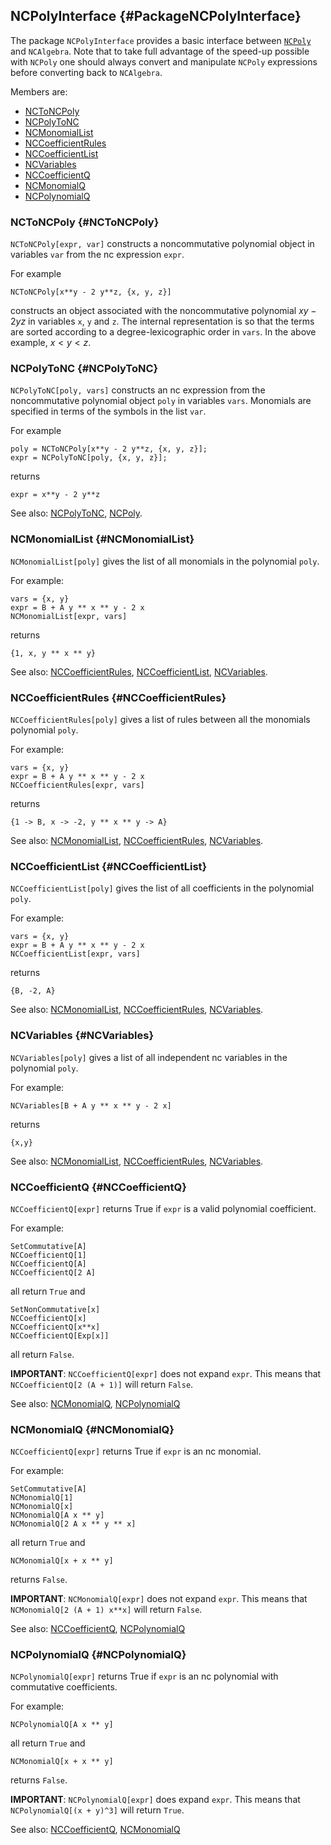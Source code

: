 ## NCPolyInterface {#PackageNCPolyInterface}

The package `NCPolyInterface` provides a basic interface between
[`NCPoly`](#PackageNCPoly) and `NCAlgebra`. Note that to take full
advantage of the speed-up possible with `NCPoly` one should always
convert and manipulate `NCPoly` expressions before converting back to
`NCAlgebra`.

Members are:

* [NCToNCPoly](#NCToNCPoly)
* [NCPolyToNC](#NCPolyToNC)
* [NCMonomialList](#NCMonomialList)
* [NCCoefficientRules](#NCCoefficientRules)
* [NCCoefficientList](#NCCoefficientList)
* [NCVariables](#NCVariables)
* [NCCoefficientQ](#NCCoefficientQ)
* [NCMonomialQ](#NCMonomialQ)
* [NCPolynomialQ](#NCPolynomialQ)
      
### NCToNCPoly {#NCToNCPoly}

`NCToNCPoly[expr, var]` constructs a noncommutative polynomial object in
variables `var` from the nc expression `expr`. 

For example

    NCToNCPoly[x**y - 2 y**z, {x, y, z}] 
	
constructs an object associated with the noncommutative polynomial $x
y - 2 y z$ in variables `x`, `y` and `z`. The internal representation is so
that the terms are sorted according to a degree-lexicographic order in
`vars`. In the above example, $x < y < z$.  

### NCPolyToNC {#NCPolyToNC}

`NCPolyToNC[poly, vars]` constructs an nc expression from the
noncommutative polynomial object `poly` in variables `vars`. Monomials are
specified in terms of the symbols in the list `var`.

For example

    poly = NCToNCPoly[x**y - 2 y**z, {x, y, z}];
	expr = NCPolyToNC[poly, {x, y, z}];

returns

	expr = x**y - 2 y**z
	
See also:
[NCPolyToNC](#NCPolyToNC),
[NCPoly](#NCPoly).

### NCMonomialList {#NCMonomialList}

`NCMonomialList[poly]` gives the list of all monomials in the
polynomial `poly`.

For example:

    vars = {x, y}
	expr = B + A y ** x ** y - 2 x
	NCMonomialList[expr, vars]

returns

	{1, x, y ** x ** y}

See also:
[NCCoefficientRules](#NCCoefficientRules),
[NCCoefficientList](#NCCoefficientList),
[NCVariables](#NCVariables).

### NCCoefficientRules {#NCCoefficientRules}

`NCCoefficientRules[poly]` gives a list of rules between all the monomials
polynomial `poly`.

For example:

    vars = {x, y}
	expr = B + A y ** x ** y - 2 x
	NCCoefficientRules[expr, vars]

returns

	{1 -> B, x -> -2, y ** x ** y -> A}

See also:
[NCMonomialList](#NCMonomialList),
[NCCoefficientRules](#NCCoefficientRules),
[NCVariables](#NCVariables).


### NCCoefficientList {#NCCoefficientList}

`NCCoefficientList[poly]` gives the list of all coefficients in the
polynomial `poly`.

For example:

    vars = {x, y}
	expr = B + A y ** x ** y - 2 x
	NCCoefficientList[expr, vars]

returns

	{B, -2, A}

See also:
[NCMonomialList](#NCMonomialList),
[NCCoefficientRules](#NCCoefficientRules),
[NCVariables](#NCVariables).

### NCVariables {#NCVariables}

`NCVariables[poly]` gives a list of all independent nc variables in the
polynomial `poly`.

For example:

	NCVariables[B + A y ** x ** y - 2 x]

returns

	{x,y}

See also:
[NCMonomialList](#NCMonomialList),
[NCCoefficientRules](#NCCoefficientRules),
[NCVariables](#NCVariables).


### NCCoefficientQ {#NCCoefficientQ}

`NCCoefficientQ[expr]` returns True if `expr` is a valid polynomial
coefficient.

For example:

	SetCommutative[A]
    NCCoefficientQ[1]
	NCCoefficientQ[A]
	NCCoefficientQ[2 A]

all return `True` and

	SetNonCommutative[x]
	NCCoefficientQ[x]
	NCCoefficientQ[x**x]
	NCCoefficientQ[Exp[x]]

all return `False`.

**IMPORTANT**: `NCCoefficientQ[expr]` does not expand `expr`. This
means that `NCCoefficientQ[2 (A + 1)]` will return `False`.

See also:
[NCMonomialQ](#NCMonomialQ),
[NCPolynomialQ](#NCPolynomialQ)

### NCMonomialQ {#NCMonomialQ}

`NCCoefficientQ[expr]` returns True if `expr` is an nc monomial.

For example:

	SetCommutative[A]
    NCMonomialQ[1]
	NCMonomialQ[x]
	NCMonomialQ[A x ** y]
	NCMonomialQ[2 A x ** y ** x]

all return `True` and

	NCMonomialQ[x + x ** y]

returns `False`.

**IMPORTANT**: `NCMonomialQ[expr]` does not expand `expr`. This
means that `NCMonomialQ[2 (A + 1) x**x]` will return `False`.

See also:
[NCCoefficientQ](#NCCoefficientQ),
[NCPolynomialQ](#NCPolynomialQ)

### NCPolynomialQ {#NCPolynomialQ}

`NCPolynomialQ[expr]` returns True if `expr` is an nc polynomial with
commutative coefficients.

For example:

	NCPolynomialQ[A x ** y]

all return `True` and

	NCMonomialQ[x + x ** y]

returns `False`.

**IMPORTANT**: `NCPolynomialQ[expr]` does expand `expr`. This
means that `NCPolynomialQ[(x + y)^3]` will return `True`.

See also:
[NCCoefficientQ](#NCCoefficientQ),
[NCMonomialQ](#NCMonomialQ)
